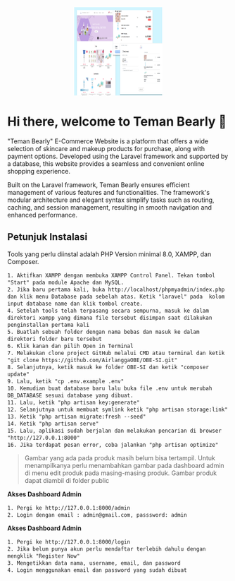 <div style="text-align: center;">
  <img src="public/img/temanbearly.png" alt="Teman Bearly" width="200" height="200">
</div>

# Hi there, welcome to Teman Bearly 👋
"Teman Bearly" E-Commerce Website is a platform that offers a wide selection of skincare and makeup products for purchase, along with payment options. Developed using the Laravel framework and supported by a database, this website provides a seamless and convenient online shopping experience.

Built on the Laravel framework, Teman Bearly ensures efficient management of various features and functionalities. The framework's modular architecture and elegant syntax simplify tasks such as routing, caching, and session management, resulting in smooth navigation and enhanced performance.

## Petunjuk Instalasi
Tools yang perlu diinstal adalah PHP Version minimal 8.0, XAMPP, dan Composer.

    1. Aktifkan XAMPP dengan membuka XAMPP Control Panel. Tekan tombol "Start" pada module Apache dan MySQL.
    2. Jika baru pertama kali, buka http://localhost/phpmyadmin/index.php dan klik menu Database pada sebelah atas. Ketik "laravel" pada  kolom input database name dan klik tombol create.
    4. Setelah tools telah terpasang secara sempurna, masuk ke dalam direktori xampp yang dimana file tersebut disimpan saat dilakukan penginstallan pertama kali
    5. Buatlah sebuah folder dengan nama bebas dan masuk ke dalam direktori folder baru tersebut
    6. Klik kanan dan pilih Open in Terminal
    7. Melakukan clone project GitHub melalui CMD atau terminal dan ketik "git clone https://github.com/AirlanggaOBE/OBE-SI.git" 
    8. Selanjutnya, ketik masuk ke folder OBE-SI dan ketik "composer update"
    9. Lalu, ketik "cp .env.example .env"
    10. Kemudian buat database baru lalu buka file .env untuk merubah DB_DATABASE sesuai database yang dibuat.
    11. Lalu, ketik "php artisan key:generate"
    12. Selanjutnya untuk membuat symlink ketik "php artisan storage:link"
    13. Ketik "php artisan migrate:fresh --seed"
    14. Ketik "php artisan serve"
    15. Lalu, aplikasi sudah berjalan dan melakukan pencarian di browser "http://127.0.0.1:8000"
    16. Jika terdapat pesan error, coba jalankan "php artisan optimize"
    
> Gambar yang ada pada produk masih belum bisa tertampil. Untuk menampilkanya perlu menambahkan gambar pada dashboard admin di menu edit produk pada masing-masing produk.
> Gambar produk dapat diambil di folder public
    
**Akses Dashboard Admin**

    1. Pergi ke http://127.0.0.1:8000/admin
    2. Login dengan email : admin@gmail.com, passsword: admin

**Akses Dashboard Admin**

    1. Pergi ke http://127.0.0.1:8000/login
    2. Jika belum punya akun perlu mendaftar terlebih dahulu dengan mengklik "Register Now"
    3. Mengetikkan data nama, username, email, dan password
    4. Login menggunakan email dan password yang sudah dibuat
